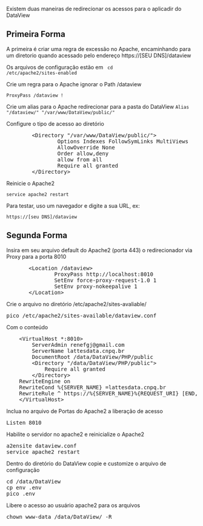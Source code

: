 

Existem duas maneiras de redirecionar os acessos para o aplicadir do DataView
<h2>Primeira Forma</h2>
A primeira é criar uma regra de excessão no Apache, encaminhando para um diretorio quando acessado pelo endereço https://[SEU DNS]/dataview

Os arquivos de configuração estão em
<code> cd /etc/apache2/sites-enabled</code>

Crie um regra para o Apache ignorar o Path /dataview

<code>ProxyPass /dataview !</code>

Crie um alias para o Apache redirecionar para a pasta do DataView
<code>Alias "/dataview/" "/var/www/DataView/public/"</code>

Configure o tipo de acesso ao diretório
<br/>
<pre>
        &lt;Directory "/var/www/DataView/public/">
                Options Indexes FollowSymLinks MultiViews
                AllowOverride None
                Order allow,deny
                allow from all
                Require all granted
        &lt;/Directory>
</pre>

Reinicie o Apache2

<code>service apache2 restart</code>

Para testar, uso um navegador e digite a sua URL, ex:

<code>https://[seu DNS]/dataview</code>


<h2>Segunda Forma</h2>
Insira em seu arquivo default do Apache2 (porta 443) o redirecionador via Proxy para a porta 8010
<pre>
       &lt;Location /dataview>
               ProxyPass http://localhost:8010
               SetEnv force-proxy-request-1.0 1
               SetEnv proxy-nokeepalive 1
       &lt;/Location>
</pre>

Crie o arquivo no diretório /etc/apache2/sites-avaliable/
<pre>pico /etc/apache2/sites-available/dataview.conf</pre>
Com o conteúdo
<pre>
    &lt;VirtualHost *:8010>
        ServerAdmin renefgj@gmail.com
        ServerName lattesdata.cnpq.br
        DocumentRoot /data/DataView/PHP/public
        &lt;Directory "/data/DataView/PHP/public">
            Require all granted
        &lt;/Directory>
    RewriteEngine on
    RewriteCond %{SERVER_NAME} =lattesdata.cnpq.br
    RewriteRule ^ https://%{SERVER_NAME}%{REQUEST_URI} [END,NE,R=permanent]
    &lt;/VirtualHost>
</pre>

Inclua no arquivo de Portas do Apache2 a liberação de acesso
<pre>
Listen 8010
</pre>

Habilite o servidor no apache2 e reinicialize o Apache2
<pre>
a2ensite dataview.conf
service apache2 restart
</pre>

Dentro do diretório do DataView copie e customize o arquivo de configuração
<pre>
cd /data/DataView
cp env .env
pico .env
</pre>

Libere o acesso ao usuário apache2 para os arquivos
<pre>
chown www-data /data/DataView/ -R
</pre>